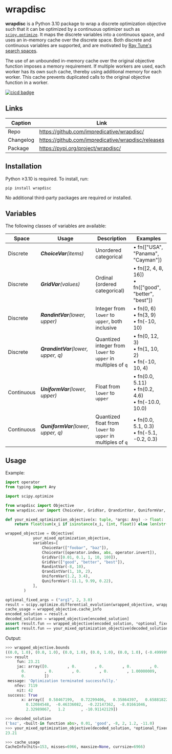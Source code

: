 # wrapdisc
**wrapdisc** is a Python 3.10 package to wrap a discrete optimization objective such that it can be optimized by a continuous optimizer such as [`scipy.optimize`](https://docs.scipy.org/doc/scipy/reference/optimize.html).
It maps the discrete variables into a continuous space, and uses an in-memory cache over the discrete space.
Both discrete and continuous variables are supported, and are motivated by [Ray Tune's search spaces](https://docs.ray.io/en/latest/tune/key-concepts.html#search-spaces).

The use of an unbounded in-memory cache over the original objective function imposes a memory requirement.
If multiple workers are used, each worker has its own such cache, thereby using additional memory for each worker.
This cache prevents duplicated calls to the original objective function in a worker.

[![cicd badge](https://github.com/impredicative/wrapdisc/workflows/cicd/badge.svg?branch=master)](https://github.com/impredicative/wrapdisc/actions?query=workflow%3Acicd+branch%3Amaster)

## Links
| Caption   | Link                                               |
|-----------|----------------------------------------------------|
| Repo      | https://github.com/impredicative/wrapdisc/         |
| Changelog | https://github.com/impredicative/wrapdisc/releases |
| Package   | https://pypi.org/project/wrapdisc/                 |

## Installation
Python ≥3.10 is required. To install, run:

    pip install wrapdisc

No additional third-party packages are required or installed.

## Variables
The following classes of variables are available:

| Space      | Usage                              | Description                                                   | Examples                                                 |
|------------|------------------------------------|---------------------------------------------------------------|----------------------------------------------------------|
| Discrete   | _**ChoiceVar**(items)_             | Unordered categorical                                         | • fn(["USA", "Panama", "Cayman"])                        |
| Discrete   | _**GridVar**(values)_              | Ordinal (ordered categorical)                                 | • fn([2, 4, 8, 16])<br/>• fn(["good", "better", "best"]) |
| Discrete   | _**RandintVar**(lower, upper)_     | Integer from `lower` to `upper`, both inclusive               | • fn(0, 6)<br/>• fn(3, 9)<br/>• fn(-10, 10)              |
| Discrete   | _**QrandintVar**(lower, upper, q)_ | Quantized integer from `lower` to `upper` in multiples of `q` | • fn(0, 12, 3)<br/>• fn(1, 10, 2)<br/>• fn(-10, 10, 4)   |
| Continuous | _**UniformVar**(lower, upper)_     | Float from `lower` to `upper`                                 | • fn(0.0, 5.11)<br/>• fn(0.2, 4.6)<br/>• fn(-10.0, 10.0) |
| Continuous | _**QuniformVar**(lower, upper, q)_ | Quantized float from `lower` to `upper` in multiples of `q`   | • fn(0.0, 5.1, 0.3)<br/>• fn(-5.1, -0.2, 0.3)            |

## Usage
Example:
```python
import operator
from typing import Any

import scipy.optimize

from wrapdisc import Objective
from wrapdisc.var import ChoiceVar, GridVar, QrandintVar, QuniformVar, RandintVar, UniformVar

def your_mixed_optimization_objective(x: tuple, *args: Any) -> float:
    return float(sum(x_i if isinstance(x_i, (int, float)) else len(str(x_i)) for x_i in (*x, *args)))

wrapped_objective = Objective(
            your_mixed_optimization_objective,
            variables=[
                ChoiceVar(["foobar", "baz"]),
                ChoiceVar([operator.index, abs, operator.invert]),
                GridVar([0.01, 0.1, 1, 10, 100]),
                GridVar(["good", "better", "best"]),
                RandintVar(-8, 10),
                QrandintVar(1, 10, 2),
                UniformVar(1.2, 3.4),
                QuniformVar(-11.1, 9.99, 0.22),
            ],
        )

optional_fixed_args = ("arg1", 2, 3.0)
result = scipy.optimize.differential_evolution(wrapped_objective, wrapped_objective.bounds, args=optional_fixed_args, seed=0)
cache_usage = wrapped_objective.cache_info
encoded_solution = result.x
decoded_solution = wrapped_objective[encoded_solution]
assert result.fun == wrapped_objective(encoded_solution, *optional_fixed_args)
assert result.fun == your_mixed_optimization_objective(decoded_solution, *optional_fixed_args)
```

Output:
```python
>>> wrapped_objective.bounds
((0.0, 1.0), (0.0, 1.0), (0.0, 1.0), (0.0, 1.0), (0.0, 1.0), (-0.49999999999999994, 4.499999999999999), (-0.49999999999999994, 2.4999999999999996), (-8.499999999999998, 10.499999999999998), (1.0000000000000002, 10.999999999999998), (1.2, 3.4), (-11.109999999999998, 10.009999999999998))
>>> result
     fun: 23.21
     jac: array([0.        , 0.        , 0.        , 0.        , 0.        ,
       0.        , 0.        , 0.        , 0.        , 1.00000009,
       0.        ])
 message: 'Optimization terminated successfully.'
    nfev: 7119
     nit: 42
 success: True
       x: array([  0.58467199,   0.72299406,   0.35864397,   0.65881822,
         0.12084548,  -0.46336082,  -0.22147362,  -8.01661046,
         2.32989067,   1.2       , -10.91142129])

>>> decoded_solution
('baz', <built-in function abs>, 0.01, 'good', -8, 2, 1.2, -11.0)
>>> your_mixed_optimization_objective(decoded_solution, *optional_fixed_args)
23.21

>>> cache_usage
CacheInfo(hits=153, misses=6966, maxsize=None, currsize=6966)
```
